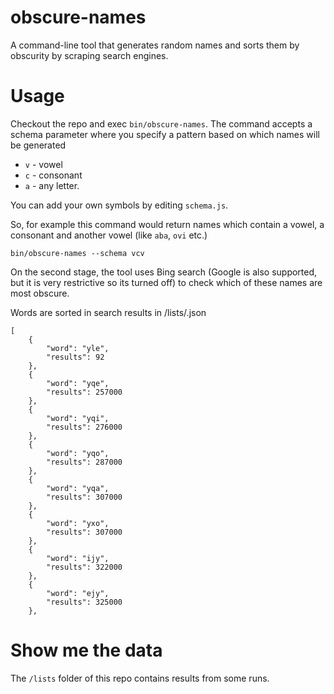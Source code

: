 obscure-names
===
A command-line tool that generates random names and sorts them by obscurity by scraping search engines.

Usage
===

Checkout the repo and exec `bin/obscure-names`. The command accepts a schema parameter where you specify a pattern based on which names will be generated

- `v` - vowel
- `c` - consonant
- `a` - any letter.

You can add your own symbols by editing `schema.js`.


So, for example this command would return names which contain a vowel, a consonant and another vowel (like `aba`, `ovi` etc.)

```
bin/obscure-names --schema vcv
```

On the second stage, the tool uses Bing search (Google is also supported, but it is very restrictive so its turned off) to check which of these names are most obscure.

Words are sorted in search results in /lists/<pattern>.json

```
[
    {
        "word": "yle",
        "results": 92
    },
    {
        "word": "yqe",
        "results": 257000
    },
    {
        "word": "yqi",
        "results": 276000
    },
    {
        "word": "yqo",
        "results": 287000
    },
    {
        "word": "yqa",
        "results": 307000
    },
    {
        "word": "yxo",
        "results": 307000
    },
    {
        "word": "ijy",
        "results": 322000
    },
    {
        "word": "ejy",
        "results": 325000
    },
```
Show me the data
===

The `/lists` folder of this repo contains results from some runs.

